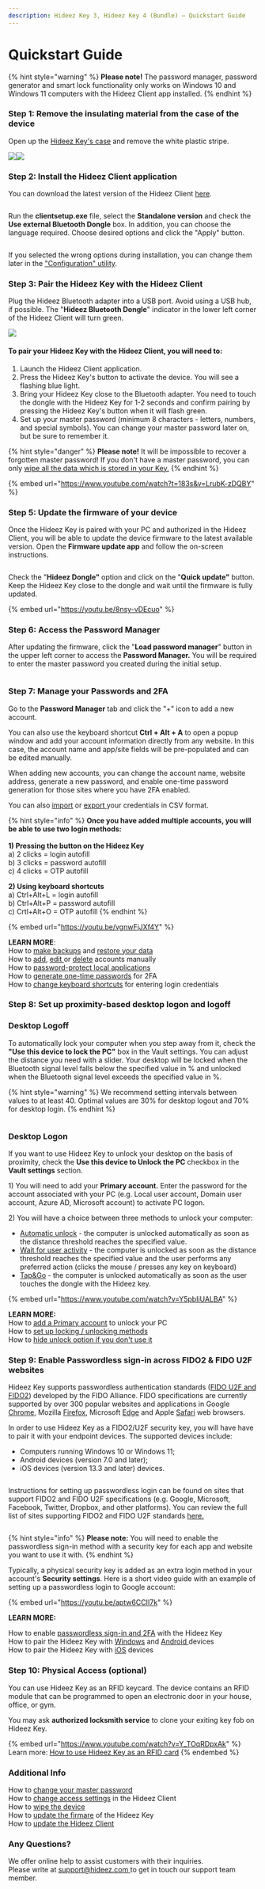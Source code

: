 ```yaml
---
description: Hideez Key 3, Hideez Key 4 (Bundle) — Quickstart Guide
---
```


# Quickstart Guide

{% hint style="warning" %}
**Please note!** The password manager, password generator and smart lock functionality only works on Windows 10 and Windows 11 computers with the Hideez Client app installed.
{% endhint %}

### Step 1: Remove the insulating material from the case of the device

Open up the [Hideez Key's case](interface/service-operations/battery-maintenance.md) and remove the white plastic stripe.

![](<../.gitbook/assets/image (4).png>)![](<../.gitbook/assets/image (90).png>)

### Step 2: Install the Hideez Client application

You can download the latest version of the Hideez Client [here](https://update.hideez.com/update/hideezclient/clientsetup.exe). &#x20;

<figure><img src="../.gitbook/assets/image (9) (3).png" alt=""><figcaption></figcaption></figure>

Run the **clientsetup.exe** file, select the **Standalone version** and check the **Use external Bluetooth Dongle** box. In addition, you can choose the language required. Choose desired options and click the "Apply" button.

<figure><img src="../.gitbook/assets/Screenshot_11 (1).jpg" alt=""><figcaption></figcaption></figure>

If you selected the wrong options during installation, you can change them later in the ["Configuration" utility](configuration-app.md).

### Step 3: Pair the Hideez Key with the Hideez Client

Plug the Hideez Bluetooth adapter into a USB port. Avoid using a USB hub, if possible. The "**Hideez Bluetooth Dongle**" indicator in the lower left corner of the Hideez Client will turn green.

![](<../.gitbook/assets/image (1) (1).png>)

#### To pair your Hideez Key with the Hideez Client, you will need to:

1. Launch the Hideez Client application.
2. Press the Hideez Key's button to activate the device. You will see a flashing blue light.
3. Bring your Hideez Key close to the Bluetooth adapter. You need to touch the dongle with the Hideez Key for 1-2 seconds and confirm pairing by pressing the Hideez Key's button when it will flash green.
4. Set up your master password (minimum 8 characters - letters, numbers, and special symbols). You can change your master password later on, but be sure to remember it.

{% hint style="danger" %}
**Please note!** It will be impossible to recover a forgotten master password! If you don't have a master password, you can only [wipe all the data which is stored in your Key.](https://key3-4-bundle-en.hideez.com/use-on-windows-with-a-dongle/interface/service-operations/wipe)
{% endhint %}

{% embed url="https://www.youtube.com/watch?t=183s&v=LrubK-zDQBY" %}

### Step 5: Update the firmware of your device

Once the Hideez Key is paired with your PC and authorized in the Hideez Client, you will be able to update the device firmware to the latest available version. Open the **Firmware update app** and follow the on-screen instructions.

<figure><img src="../.gitbook/assets/spaces_-MfYDFTEpJbKi-L_jDAN_uploads_KcNWoDtF4oUxNdqbxCYJ_58ff255e-8038-4cc9-beb2-e2676f5451fd.jpg" alt=""><figcaption></figcaption></figure>

Check the "**Hideez Dongle"** option and click on the "**Quick update"** button. Keep the Hideez Key close to the dongle and wait until the firmware is fully updated.

{% embed url="https://youtu.be/8nsy-vDEcuo" %}

### Step 6: Access the Password Manager

After updating the firmware, click the "**Load password manager**" button in the upper left corner to access the **Password Manager.** You will be required to enter the master password you created during the initial setup.

<figure><img src="../.gitbook/assets/image (9) (2).png" alt=""><figcaption></figcaption></figure>

### Step 7: Manage your Passwords and 2FA

Go to the **Password Manager** tab and click the "+" icon to add a new account.&#x20;

You can also use the keyboard shortcut **Ctrl + Alt + A** to open a popup window and add your account information directly from any website. In this case, the account name and app/site fields will be pre-populated and can be edited manually.

When adding new accounts, you can change the account name, website address, generate a new password, and enable one-time password generation for those sites where you have 2FA enabled.

You can also [import](vault-settings/untitled-1-1.md#importing-your-data-to-the-hideez-client) or [export ](vault-settings/untitled-1-1.md#backups-and-exporting-your-data-from-the-hideez-client)your credentials in CSV format.

{% hint style="info" %}
**Once you have added multiple accounts, you will be able to use two login methods:**\
\
**1) Pressing the button on the Hideez Key**\
a) 2 clicks = login autofill\
b) 3 clicks = password autofill\
c) 4 clicks = OTP autofill

**2) Using keyboard shortcuts**\
a) Ctrl+Alt+L = login autofill\
b) Ctrl+Alt+P = password autofill\
c) Crtl+Alt+O = OTP autofill
{% endhint %}

{% embed url="https://youtu.be/vgnwFjJXf4Y" %}

**LEARN MORE**:\
How to [make backups](vault-settings/untitled-1-1.md#how-to-create-a-backup) and [restore your data](vault-settings/untitled-1-1.md#recovering-credentials-from-a-backup)\
How to [add](account-management/create-an-account-for-sites-and-applications.md#adding-new-accounts-to-the-hideez-client), [edit ](account-management/edit-an-existing-account.md)or [delete](account-management/delete-an-existing-account.md) accounts manually\
How to [password-protect local applications](account-management/create-an-account-for-sites-and-applications.md#adding-password-protection-for-local-applications)\
How to [generate one-time passwords](account-management/create-an-account-for-sites-and-applications.md#enabling-otp-input-for-your-accounts) for 2FA\
How to [change keyboard shortcuts](interface/general-settings/configuring-hotkeys.md) for entering login credentials

### Step 8: Set up proximity-based desktop logon and logoff <a href="#shag-8-nazhmite-knopku-na-hideez-key" id="shag-8-nazhmite-knopku-na-hideez-key"></a>

### Desktop Logoff

To automatically lock your computer when you step away from it, check the **"Use this device to lock the PC"** box in the Vault settings. You can adjust the distance you need with a slider. Your desktop will be locked when the Bluetooth signal level falls below the specified value in % and unlocked when the Bluetooth signal level exceeds the specified value in %.

{% hint style="warning" %}
We recommend setting intervals between values to at least 40. Optimal values are 30% for desktop logout and 70% for desktop login.
{% endhint %}

<figure><img src="../.gitbook/assets/spaces_-MfYDFTEpJbKi-L_jDAN_uploads_or7SltW7D6CfhYtr4lSg_Untitled-2.jpg" alt=""><figcaption></figcaption></figure>

### Desktop Logon

If you want to use Hideez Key to unlock your desktop on the basis of proximity, check the **Use this device to Unlock the PC** checkbox in the **Vault settings** section.&#x20;

1\) You will need to add your **Primary account.** Enter the password for the account associated with your PC (e.g. Local user account, Domain user account, Azure AD, Microsoft account) to activate PC logon.

2\) You will have a choice between three methods to unlock your computer:

* [Automatic unlock](vault-settings/configure-the-methods-of-locking-and-unlocking-the-pc-proximity-settings.md#automatic-unlock) - the computer is unlocked automatically as soon as the distance threshold reaches the specified value.
* [Wait for user activity](vault-settings/configure-the-methods-of-locking-and-unlocking-the-pc-proximity-settings.md#wait-for-user-activity) - the computer is unlocked as soon as the distance threshold reaches the specified value and the user performs any preferred action (clicks the mouse / presses any key on keyboard)
* [Tap\&Go](vault-settings/configure-the-methods-of-locking-and-unlocking-the-pc-proximity-settings.md#tap-and-go) - the computer is unlocked automatically as soon as the user touches the dongle with the Hideez key.

{% embed url="https://www.youtube.com/watch?v=Y5pbIiUALBA" %}

**LEARN MORE:**\
How to [add a Primary account](vault-settings/create-and-manage-an-account-to-unlock-your-pc.md) to unlock your PC\
How to [set up locking / unlocking methods](vault-settings/configure-the-methods-of-locking-and-unlocking-the-pc-proximity-settings.md)\
How to [hide unlock option if you don't use it](interface/general-settings/logon.md)

### Step 9: Enable Passwordless sign-in across FIDO2 & FIDO U2F websites <a href="#shag-8-nazhmite-knopku-na-hideez-key" id="shag-8-nazhmite-knopku-na-hideez-key"></a>

Hideez Key supports passwordless authentication standards ([FIDO U2F and FIDO2](https://fidoalliance.org/specifications/)) developed by the FIDO Alliance. FIDO specifications are currently supported by over 300 popular websites and applications in Google [Chrome](https://blog.chromium.org/2018/09/chrome-70-beta-shape-detection-web.html), Mozilla [Firefox](https://blog.mozilla.org/blog/2018/05/09/firefox-gets-down-to-business-and-its-personal/), Microsoft [Edge](https://blogs.windows.com/msedgedev/2018/07/30/introducing-web-authentication-microsoft-edge/) and Apple [Safari](https://webkit.org/blog/8517/release-notes-for-safari-technology-preview-71/) web browsers.

In order to use Hideez Key as a FIDO2/U2F security key, you will have have to pair it with your endpoint devices. The supported devices include:

* Computers running Windows 10 or Windows 11;
* Android devices (version 7.0 and later);
* iOS devices (version 13.3 and later) devices.

<figure><img src="../.gitbook/assets/fido-supported-platforms.png" alt=""><figcaption></figcaption></figure>

Instructions for setting up passwordless login can be found on sites that support FIDO2 and FIDO U2F specifications (e.g. Google, Microsoft, Facebook, Twitter, Dropbox, and other platforms). You can review the full list of sites supporting FIDO2 and FIDO U2F standards [here.](https://hideez.com/pages/supported-services)

<figure><img src="../.gitbook/assets/FIDO Supported Services.png" alt=""><figcaption></figcaption></figure>

{% hint style="info" %}
**Please note:** You will need to enable the passwordless sign-in method with a security key for each app and website you want to use it with.
{% endhint %}

Typically, a physical security key is added as an extra login method in your account's **Security settings**. Here is a short video guide with an example of setting up a passwordless login to Google account:

{% embed url="https://youtu.be/aptw6CCII7k" %}

**LEARN MORE:**

How to enable [passwordless sign-in and 2FA](../passwordless-fido-authentication-and-2fa/setting-up-passwordless-logins-and-2fa.md) with the Hideez Key \
How to pair the Hideez Key with [Windows](../passwordless-fido-authentication-and-2fa/pairing-hideez-key-with-windows-10.md) and [Android ](../passwordless-fido-authentication-and-2fa/using-hideez-key-with-android-devices.md)devices\
How to pair the Hideez Key with [iOS](../passwordless-fido-authentication-and-2fa/pairing-hideez-key-with-macos-ios-devices.md) devices

### Step 10: Physical Access (optional) <a href="#shag-8-nazhmite-knopku-na-hideez-key" id="shag-8-nazhmite-knopku-na-hideez-key"></a>

You can use Hideez Key as an RFID keycard. The device contains an RFID module that can be programmed to open an electronic door in your house, office, or gym.&#x20;

You may ask **authorized locksmith service** to clone your exiting key fob on Hideez Key.

{% embed url="https://www.youtube.com/watch?v=Y_TOqRDpxAk" %}
Learn more: [How to use Hideez Key as an RFID card](https://hideez.gitbook.io/hideez-key-3-4-bundle-en/rfid-card/use-hideez-key-as-an-rfid-card)
{% endembed %}

### Additional Info <a href="#shag-8-nazhmite-knopku-na-hideez-key" id="shag-8-nazhmite-knopku-na-hideez-key"></a>

How to [change your master password](vault-settings/change-master-password.md)\
How to [change access settings](vault-settings/untitled-1.md) in the Hideez Client\
How to [wipe the device](interface/service-operations/wipe.md)\
How to [update the firmare](interface/service-operations/upgrade-firmware.md) of the Hideez Key\
How to [update the Hideez Client](../upgrading/untitled.md)

### Any Questions?  <a href="#shag-8-nazhmite-knopku-na-hideez-key" id="shag-8-nazhmite-knopku-na-hideez-key"></a>

We offer online help to assist customers with their inquiries. \
Please write at [support@hideez.com ](mailto:support@hideez.com)to get in touch our support team member.
